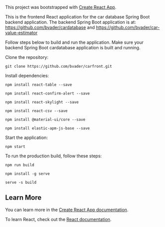 This project was bootstrapped with [Create React App](https://github.com/facebook/create-react-app).

This is the frontend React application for the car database Spring Boot backend application. The backend Spring Boot application is at: https://github.com/bvader/cardatabase and https://github.com/bvader/car-value-estimator

Follow steps below to build and run the application. Make sure your backend Spring Boot cardatabase application is built and running.

Clone the repository:

`git clone https://github.com/bvader/carfront.git`

Install dependencies:

`npm install react-table --save`

`npm install react-confirm-alert --save`

`npm install react-skylight --save`

`npm install react-csv --save`

`npm install @material-ui/core --save`

`npm install elastic-apm-js-base --save`

Start the application:

`npm start`

To run the production build, follow these steps:

`npm run build`

`npm install -g serve`

`serve -s build`

## Learn More

You can learn more in the [Create React App documentation](https://facebook.github.io/create-react-app/docs/getting-started).

To learn React, check out the [React documentation](https://reactjs.org/).

